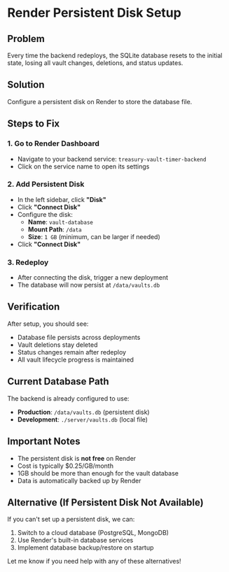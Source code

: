 # Render Persistent Disk Setup

## Problem
Every time the backend redeploys, the SQLite database resets to the initial state, losing all vault changes, deletions, and status updates.

## Solution
Configure a persistent disk on Render to store the database file.

## Steps to Fix

### 1. Go to Render Dashboard
- Navigate to your backend service: `treasury-vault-timer-backend`
- Click on the service name to open its settings

### 2. Add Persistent Disk
- In the left sidebar, click **"Disk"**
- Click **"Connect Disk"**
- Configure the disk:
  - **Name**: `vault-database`
  - **Mount Path**: `/data`
  - **Size**: `1 GB` (minimum, can be larger if needed)
- Click **"Connect Disk"**

### 3. Redeploy
- After connecting the disk, trigger a new deployment
- The database will now persist at `/data/vaults.db`

## Verification
After setup, you should see:
- Database file persists across deployments
- Vault deletions stay deleted
- Status changes remain after redeploy
- All vault lifecycle progress is maintained

## Current Database Path
The backend is already configured to use:
- **Production**: `/data/vaults.db` (persistent disk)
- **Development**: `./server/vaults.db` (local file)

## Important Notes
- The persistent disk is **not free** on Render
- Cost is typically $0.25/GB/month
- 1GB should be more than enough for the vault database
- Data is automatically backed up by Render

## Alternative (If Persistent Disk Not Available)
If you can't set up a persistent disk, we can:
1. Switch to a cloud database (PostgreSQL, MongoDB)
2. Use Render's built-in database services
3. Implement database backup/restore on startup

Let me know if you need help with any of these alternatives!
